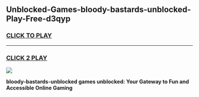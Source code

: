 
## Unblocked-Games-bloody-bastards-unblocked-Play-Free-d3qyp
<h3>
<a href="https://premium76.site?title=bloody-bastards-unblocked&ref=19M">CLICK TO PLAY</a></h3>
<hr>

<h3>
<a href="https://premium76.site?title=bloody-bastards-unblocked&ref=19M">CLICK 2 PLAY</a>
  
</h3>

<a href="https://premium76.site?title=bloody-bastards-unblocked&ref=19M"><img src="https://clearcache.store/games.png"></a>


**bloody-bastards-unblocked games unblocked: Your Gateway to Fun and Accessible Online Gaming**
